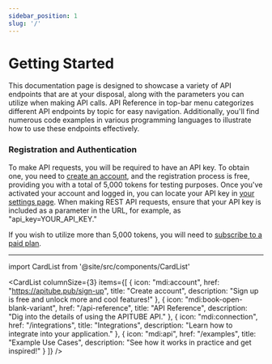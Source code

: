 ```yaml
---
sidebar_position: 1
slug: '/'
---
```


# Getting Started

This documentation page is designed to showcase a variety of API endpoints that are at your disposal, along with the parameters you can utilize when making API calls. API Reference in top-bar menu categorizes different API endpoints by topic for easy navigation. Additionally, you'll find numerous code examples in various programming languages to illustrate how to use these endpoints effectively.

### Registration and Authentication

To make API requests, you will be required to have an API key. To obtain one, you need to [create an account](https://apitube.pub/sign-up), and the registration process is free, providing you with a total of 5,000 tokens for testing purposes. Once you've activated your account and logged in, you can locate your API key in [your settings page](https://apitube.pub/dashboard/api_key). When making REST API requests, ensure that your API key is included as a parameter in the URL, for example, as "api_key=YOUR_API_KEY."

If you wish to utilize more than 5,000 tokens, you will need to [subscribe to a paid plan](https://apitube.pub/dashboard/subscribe).

---

import CardList from '@site/src/components/CardList'

<CardList
columnSize={3}
items={[
{
icon: "mdi:account",
href: "https://apitube.pub/sign-up",
title: "Create account",
description: "Sign up is free and unlock more and cool features!"
},
{
icon: "mdi:book-open-blank-variant",
href: "/api-reference",
title: "API Reference",
description: "Dig into the details of using the APITUBE API."
},
{
icon: "mdi:connection",
href: "/integrations",
title: "Integrations",
description: "Learn how to integrate into your application."
},
{
icon: "mdi:api",
href: "/examples",
title: "Example Use Cases",
description: "See how it works in practice and get inspired!"
}
]}
/>
